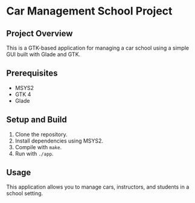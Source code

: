 # Car Management School Project

## Project Overview
This is a GTK-based application for managing a car school using a simple GUI built with Glade and GTK.

## Prerequisites
- MSYS2
- GTK 4
- Glade

## Setup and Build
1. Clone the repository.
2. Install dependencies using MSYS2.
3. Compile with `make`.
4. Run with `./app`.

## Usage
This application allows you to manage cars, instructors, and students in a school setting.
